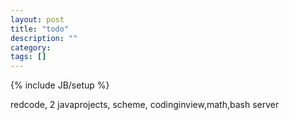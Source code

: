 ```yaml
---
layout: post
title: "todo"
description: ""
category: 
tags: []
---
```

{% include JB/setup %}

redcode, 2 javaprojects, scheme, codinginview,math,bash server
